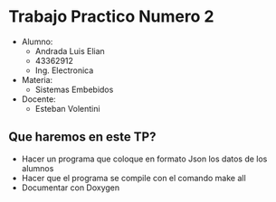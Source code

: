 # Trabajo Practico Numero 2
- Alumno:
    - Andrada Luis Elian
    - 43362912
    - Ing. Electronica
- Materia:
    - Sistemas Embebidos
- Docente:
    - Esteban Volentini

## Que haremos en este TP?
- Hacer un programa que coloque en formato Json los datos de los alumnos
- Hacer que el programa se compile con el comando make all
- Documentar con Doxygen
